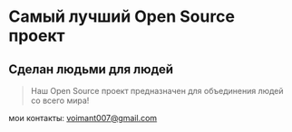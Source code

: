 # Самый лучший Open Source проект

## Сделан людьми для людей

> Наш Open Source проект предназначен для объединения людей со всего мира!

мои контакты: voimant007@gmail.com
